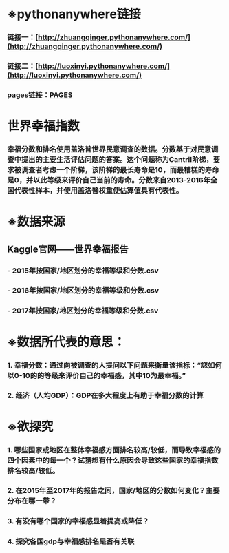 # ※pythonanywhere链接
### 链接一：[http://zhuangqinger.pythonanywhere.com/](http://zhuangqinger.pythonanywhere.com/)
### 链接二：[http://luoxinyi.pythonanywhere.com/](http://luoxinyi.pythonanywhere.com/)
### pages链接：[PAGES](http://nfunm093.gitee.io/interactive_final_project/)

# 世界幸福指数
### 幸福分数和排名使用盖洛普世界民意调查的数据。分数基于对民意调查中提出的主要生活评估问题的答案。这个问题称为Cantril阶梯，要求被调查者考虑一个阶梯，该阶梯的最长寿命是10，而最糟糕的寿命是0，并以此等级来评价自己当前的寿命。分数来自2013-2016年全国代表性样本，并使用盖洛普权重使估算值具有代表性。

# ※数据来源
## Kaggle官网——世界幸福报告
### - 2015年按国家/地区划分的幸福等级和分数.csv
### - 2016年按国家/地区划分的幸福等级和分数.csv
### - 2017年按国家/地区划分的幸福等级和分数.csv

# ※数据所代表的意思：
### 1. 幸福分数：通过向被调查的人提问以下问题来衡量该指标：“您如何以0-10的的等级来评价自己的幸福感，其中10为最幸福。”
### 2.  经济（人均GDP）：GDP在多大程度上有助于幸福分数的计算

# ※欲探究
### 1. 哪些国家或地区在整体幸福感方面排名较高/较低，而导致幸福感的四个因素中的每一个？试猜想有什么原因会导致这些国家的幸福指数排名较高/较低。
### 2. 在2015年至2017年的报告之间，国家/地区的分数如何变化？主要分布在哪一带？
### 3. 有没有哪个国家的幸福感显着提高或降低？
### 4. 探究各国gdp与幸福感排名是否有关联


